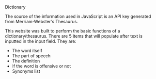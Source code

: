 Dictionary

The source of the information used in JavaScript is an API key generated from Merriam-Webster's Thesaurus.

This website was built to perform the basic functions of a dictionary/thesaurus. There are 5 items that will populate after text is inputted in the input field. They are:

- The word itself
- The part of speech
- The definition
- If the word is offensive or not
- Synonyms list
